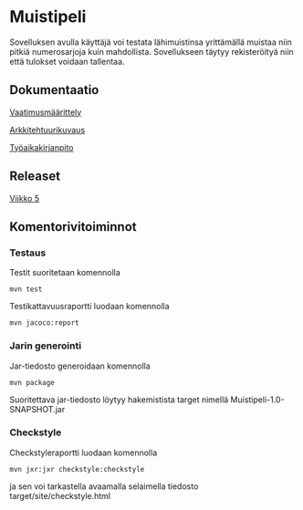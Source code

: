 # Muistipeli

Sovelluksen avulla käyttäjä voi testata lähimuistinsa yrittämällä muistaa niin pitkiä numerosarjoja kuin mahdollista. Sovellukseen täytyy rekisteröityä niin että tulokset voidaan tallentaa.

## Dokumentaatio

[Vaatimusmäärittely](https://github.com/Hanna432/ot_harjoitustyo/blob/master/dokumentaatio/vaatimusmaarittely.md)

[Arkkitehtuurikuvaus](https://github.com/Hanna432/ot_harjoitustyo/blob/master/dokumentaatio/arkkitehtuuri.md)

[Työaikakirjanpito](https://github.com/Hanna432/ot_harjoitustyo/blob/master/dokumentaatio/tyoaikakirjanpito.md)

## Releaset

[Viikko 5](https://github.com/Hanna432/ot_harjoitustyo/releases)

## Komentorivitoiminnot

### Testaus

Testit suoritetaan komennolla

`mvn test`

Testikattavuusraportti luodaan komennolla

`mvn jacoco:report`

### Jarin generointi

Jar-tiedosto generoidaan komennolla

`mvn package`

Suoritettava jar-tiedosto löytyy hakemistista target nimellä Muistipeli-1.0-SNAPSHOT.jar

### Checkstyle

Checkstyleraportti luodaan komennolla

`mvn jxr:jxr checkstyle:checkstyle`

ja sen voi tarkastella avaamalla selaimella tiedosto target/site/checkstyle.html
